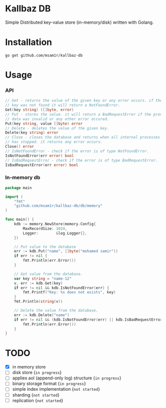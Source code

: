 # Kallbaz DB
Simple Distributed key-value store (in-memory/disk) written with Golang.

# Installation
```
go get github.com/msam1r/kallbaz-db
```

# Usage

### API

```go
// Get - returns the value of the given key or any error occurs. if the
// key was not found it will return a NotFoundError.
Get(key string) ([]byte, error)
// Put - stores the value. it will return a BadRequestError if the provided
// data was invalid or any other error occured.
Put(key string, value []byte) error
// Delete - deletes the value of the given key.
Delete(key string) error
// Close - closes the database and returns when all internal processes
// has stopped. it returns any error occurs.
Close() error
// IsNotFoundError - check if the error is of type NotFoundError.
IsNotFoundError(err error) bool
// IsBadRequestError - check if the error is of type BadRequestError.
IsBadRequestError(err error) bool
```

### In-memory db

```go
package main

import (
    "fmt"
    "github.com/msam1r/kallbaz-db/db/memory"
)

func main() {
    kdb := memory.NewStore(memory.Config{
		MaxRecordSize: 1024,
		Logger:        &log.Logger{},
	})

    // Put value to the database
    err := kdb.Put("name", []byte("mohamed samir"))
    if err != nil {
		fmt.Println(err.Error())
	}

    // Get value from the database.
    var key string = "name-12"
    v, err := kdb.Get(key)
	if err != nil && kdb.IsNotFoundError(err) {
        fmt.Printf("Key: %s does not exists", key)
	}
    fmt.Println(string(v))

    // Delete the value from the database.
    err := kdb.Delete("name")
    if err != nil && (kdb.IsNotFoundError(err) || kdb.IsBadRequestError(err)) {
		fmt.Println(err.Error())
	}
}
```

# TODO
- [x] in memory store
- [ ] disk store {`in progress`}
- [ ] applies aol (append-only log) structure {`in progress`}
- [ ] binary storage format {`in progress`}
- [ ] simple index implementation {`not started`}
- [ ] sharding {`not started`}
- [ ] replication {`not started`}
